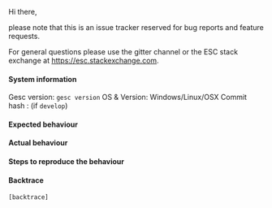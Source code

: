 Hi there,

please note that this is an issue tracker reserved for bug reports and feature requests.

For general questions please use the gitter channel or the ESC stack exchange at https://esc.stackexchange.com.

#### System information

Gesc version: `gesc version`
OS & Version: Windows/Linux/OSX
Commit hash : (if `develop`)

#### Expected behaviour


#### Actual behaviour


#### Steps to reproduce the behaviour


#### Backtrace

````
[backtrace]
````
